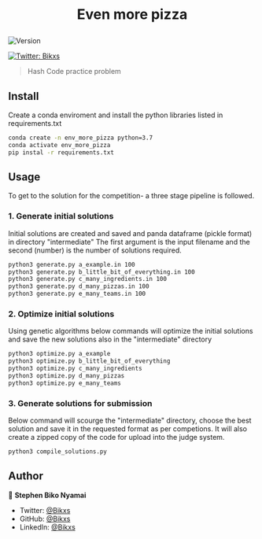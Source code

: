 <h1 align="center">

Even more pizza

</h1>
<p>
<img alt="Version" src="https://img.shields.io/badge/version-0.0.1-blue.svg?cacheSeconds=2592000" />

<a href="https://twitter.com/Bikxs" target="_blank"><img alt="Twitter: Bikxs" src="https://img.shields.io/twitter/follow/Bikxs.svg?style=social" /></a>
</p>

> Hash Code practice problem


## Install
Create a conda enviroment and install the python libraries listed in requirements.txt
```sh
conda create -n env_more_pizza python=3.7
conda activate env_more_pizza
pip instal -r requirements.txt

```

## Usage
To get to the solution for the competition- a three stage pipeline is followed.
### 1. Generate initial solutions
Initial solutions are created and saved and panda dataframe (pickle format) in directory "intermediate"
The first argument is the input filename and the second (number) is the number of solutions required.
```sh
python3 generate.py a_example.in 100
python3 generate.py b_little_bit_of_everything.in 100
python3 generate.py c_many_ingredients.in 100
python3 generate.py d_many_pizzas.in 100
python3 generate.py e_many_teams.in 100
```

### 2. Optimize initial solutions
Using genetic algorithms below commands will optimize the initial solutions and save the new solutions also in the "intermediate" directory
```sh
python3 optimize.py a_example
python3 optimize.py b_little_bit_of_everything
python3 optimize.py c_many_ingredients
python3 optimize.py d_many_pizzas
python3 optimize.py e_many_teams
```
### 3. Generate solutions for submission
Below command will scourge the "intermediate" directory, choose the best solution and save it in the requested format as per competions.
It will also create a zipped copy of the code for upload into the judge system.
```sh
python3 compile_solutions.py
```

## Author
👤 **Stephen Biko Nyamai**

* Twitter: [@Bikxs](https://twitter.com/Bikxs)
* GitHub: [@Bikxs](https://github.com/Bikxs)
* LinkedIn: [@Bikxs](https://linkedin.com/in/Bikxs)

